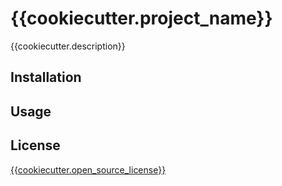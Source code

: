 # {{cookiecutter.project_name}}

{{cookiecutter.description}}

## Installation


## Usage


## License

[{{cookiecutter.open_source_license}}](LICENSE)
